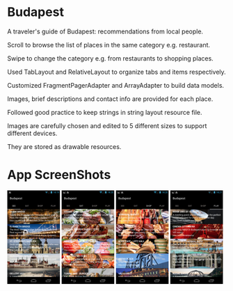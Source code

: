 # Budapest
A traveler's guide of Budapest: recommendations from local people.  

Scroll to browse the list of places in the same category e.g. restaurant. 

Swipe to change the category e.g. from restaurants to shopping places.  

Used TabLayout and RelativeLayout to organize tabs and items respectively. 

Customized FragmentPagerAdapter and ArrayAdapter to build data models.  

Images, brief descriptions and contact info are provided for each place. 

Followed good practice to keep strings in string layout resource file. 

Images are carefully chosen and edited to 5 different sizes to support different devices. 

They are stored as drawable resources.

# App ScreenShots
<img src="screenshots/SEE.png" width="24%" alt="See Tab"/> <img src="screenshots/EAT.png" width="24%" alt="Eat Tab"/> <img src="screenshots/SHOP.png" width="24%" alt="Shop Tab"/> <img src="screenshots/PLAY.png" width="24%" alt="Play Tab"/>
